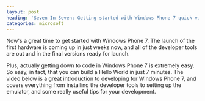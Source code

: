 ```yaml
---
layout: post
heading: 'Seven In Seven: Getting started with Windows Phone 7 quick videos'
categories: microsoft
---
```


Now's a great time to get started with Windows Phone 7. The launch of the first hardware is coming up in just weeks now, and all of the developer tools are out and in the final versions ready for launch.

Plus, actually getting down to code in Windows Phone 7 is extremely easy. So easy, in fact, that you can build a Hello World in just 7 minutes. The video below is a great introduction to developing for Windows Phone 7, and covers everything from installing the developer tools to setting up the emulator, and some really useful tips for your development.

